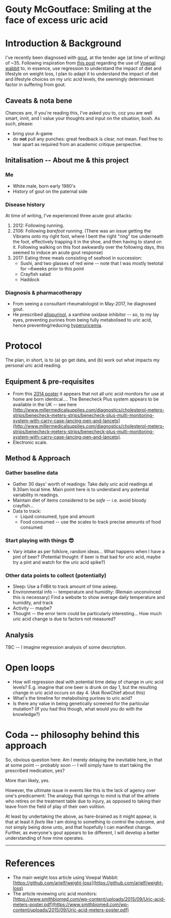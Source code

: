 Gouty McGoutface: Smiling at the face of excess uric acid
=========================================================

# Introduction & Background
I've recently been diagnosed with [gout](https://en.wikipedia.org/wiki/Gout), at the tender age (at time of writing) of ~35. Following inspiration from [this post](https://github.com/arielf/weight-loss) regarding the use of [Vowpal wabbit](https://github.com/JohnLangford/vowpal_wabbit/wiki) to, in essence, use regression to understand the impact of diet and lifestyle on weight loss, I plan to adapt it to understand the impact of diet and lifestyle choices on my uric acid levels, the seemingly determinant factor in suffering from gout. 

## Caveats & nota bene

Chances are, if you're reading this, I've asked you to, coz you are well smart, innit, and I value your thoughts and input on the situation, bosh. As such, please:
* bring your A-game
* do **not** pull any punches: great feedback is clear, not mean. Feel free to tear apart as required from an academic critique perspective. 

## Initalisation -- About me & this project
### Me
* White male, born early 1980's
* History of gout on the paternal side

### Disease history
At time of writing, I've experienced three acute gout attacks:

1. 2012: Following running. 
2. 2106: Following _barefoot_ running. (There was an issue getting the Vibrams onto my right foot, where I bent the right "ring" toe underneath the foot, effectively trapping it in the shoe, and then having to stand on it. Following walking on this foot awkwardly over the following days, this seemed to induce an acute gout response)
3. 2017: Eating three meals consisting of seafood in succession:
    * Sushi, and two glasses of red wine -- note that I was mostly teetotal for ~6weeks prior to this point
    * Crayfish salad
    * Haddock

### Diagnosis & pharmacotherapy

* From seeing a consultant rheumatologist in May-2017, he diagnosed gout.
* He prescribed [allopurinol](https://en.wikipedia.org/wiki/Allopurinol), a xanthine oxidase inhibitor -- so, to my lay eyes, preventing purines from being fully metabolised to uric acid, hence preventing/reducing [hyperuricemia](https://en.wikipedia.org/wiki/Hyperuricemia). 

# Protocol

The plan, in short, is to (a) go get data, and (b) work out what impacts my personal uric acid reading. 

## Equipment & pre-requisites

* From this [2014 poster](https://www.smithbiomed.com/wp-content/uploads/2015/09/Uric-acid-meters-poster.pdf) it appears that not all uric acid monitors for use at home are born identical.... The Benecheck Plus system appears to be available in the UK -- see here [http://www.millermedicalsupplies.com/diagnostics/cholesterol-meters-strips/benecheck-meters-strips/benecheck-plus-multi-monitoring-system-with-carry-case-lancing-pen-and-lancets](http://www.millermedicalsupplies.com/diagnostics/cholesterol-meters-strips/benecheck-meters-strips/benecheck-plus-multi-monitoring-system-with-carry-case-lancing-pen-and-lancets). 
* Electronic scale. 

## Method & Approach

### Gather baseline data

* Gather 30 days' worth of readings: Take daily uric acid readings at 9.30am local time. Main point here is to understand any potential variability in readings. 
* Maintain diet of items considered to be *safe* -- i.e. avoid bloody crayfish...
* Data to track: 
    * Liquid consumed, type and amount
    * Food consumed -- use the scales to track precise amounts of food consumed

### Start playing with things :sunglasses:

* Vary intake as per folklore, random ideas... What happens when I have a pint of beer? (Potential thought: if beer is that bad for uric acid, maybe try a pint and watch for the uric acid spike?) 

### Other data points to collect (potentially)

* Sleep: Use a FitBit to track amount of time asleep. 
* Environmental info -- temperature and humidity: (Remain unconvinced this is necessary) Find a website to show average daily temperature and humidity, and track
* Activity -- maybe?
* Thought -- the error term could be particularly interesting... How much uric acid change is due to factors not measured?

## Analysis

TBC -- I imagine regression analysis of some description. 

# Open loops
* How will regression deal with potential time delay of change in uric acid levels? E.g. imagine that one beer is drunk on day 1, but the resulting change in uric acid occurs on day 4. (Ask RowChief about this)
* What's the timeline for metabolising purines to uric acid?
* Is there any value in being genetically screened for the particular mutation? (If you had this though, what would you do with the knowledge?) 

# Coda -- philosophy behind this approach

So, obvious question here: Am I merely delaying the inevitable here, in that at some point -- probably soon -- I will simply have to start taking the prescribed medication, yes?

More than likely, yes. 

However, the ultimate issue in events like this is the lack of agency over one's predicament: The analogy that springs to mind is that of the athlete who retires on the treatment table due to injury, as opposed to taking their leave from the field of play of their own volition. 

At least by undertaking the above, as hare-brained as it might appear, is that at least it *feels* like I am doing to something to control the outcome, and not simply being done unto, and that hopefully I can manifest change. Further, as everyone's gout appears to be different, I will develop a better understanding of how mine operates. 

***

# References
* The main weight loss article using Vowpal Wabbit: [https://github.com/arielf/weight-loss](https://github.com/arielf/weight-loss)
* The article reviewing uric acid monitors: [https://www.smithbiomed.com/wp-content/uploads/2015/09/Uric-acid-meters-poster.pdf](https://www.smithbiomed.com/wp-content/uploads/2015/09/Uric-acid-meters-poster.pdf)
